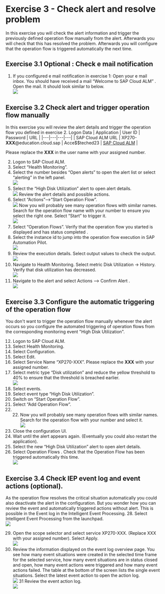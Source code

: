 # Exercise 3 - Check alert and resolve problem

In this exercise you will check the alert information and trigger the previously defined operation flow manually from the alert. Afterwards you will check that this has resolved the problem. Afterwards you will configure that the operation flow is triggered automatically the next time.
## Exercise 3.1 Optional : Check e mail notification 
1.	If you configured e mail notification in exercise 1:
Open your e mail inbox. You should have received a mail “Welcome to SAP Cloud ALM” . Open the mail. It should look similar to below.
<br>![](/exercises/ex3/images/001.png)

## Exercise 3.2 Check alert and trigger operation flow manually
In this exercise you will review the alert details and trigger the operation flow you defined in exercise 2.
Logon Data
| Application | User ID | Password | URL |
|---|---|---|---|
| SAP Cloud ALM URL | XP270-**XXX**@education.cloud.sap | Acce$$teched23 | [SAP Cloud ALM](https://ad263-ptnlz9xc.eu10.alm.cloud.sap/launchpad) |

Please replace the **XXX** in the user name with your assigned number.

2.	Logon to SAP Cloud ALM.
3.	Select “Health Monitoring”.
4.	Select the number besides “Open alerts” to open the alert list or select “alerting” in the left panel.
<br>![](/exercises/ex3/images/002.png)
5.	Select the “High Disk Utilization” alert to open alert details.
<br>![](/exercises/ex3/images/003.png)
Review the alert details and possible actions.
6.	Select “Actions”-->“Start Operation Flow”.
<br>![](/exercises/ex3/images/004.png)
	Now you will probably see many operation flows with similar names. Search for the operation flow name with your number to ensure you select the right one. Select “Start” to trigger it.
<br>![](/exercises/ex3/images/006.png)
7.	Select “Operation Flows”. Verify that the operation flow you started is displayed and has status completed .
8.	Select the instance id to jump into the operation flow execution in SAP Automation Pilot.
<br>![](/exercises/ex3/images/007.png)
9.	Review the execution details. Select output values to check the output.
<br>![](/exercises/ex3/images/008.png)
10.	Navigate to Health Monitoring. Select metric Disk Utilization -> History. Verify that disk utilization has decreased.
<br>![](/exercises/ex3/images/009.png)
11.	Navigate  to the alert and select Actions --> Confirm Alert .
<br>![](/exercises/ex3/images/005.png)
## Exercise 3.3 Configure the automatic triggering of the operation flow
You don't want to trigger the operation flow manually whenever the alert occurs so you configure the automated triggering of operation flows from the corresponding monitoring event "High Disk Utilization".

12.	Logon to SAP Cloud ALM.	
14.	Select Health Monitoring.	
16.	Select Configuration.	
18.	Select Edit.	
20.	Select Service Name “XP270-XXX”. Please replace the **XXX** with your assigned number.
21.	Select metric type “Disk utilization” and reduce the yellow threshold to 40% to ensure that the threshold is breached earlier.
<br>![](/exercises/ex3/images/010.png)
23.	Select events.
24.	Select event type “High Disk Utilization”.
25.	Switch on “Start Operation Flow”.
26.	Select “Add Operation Flow”.
27.	22.	Now you will probably see many operation flows with similar names. Search for the operation flow with your number and select it.
<br>![](/exercises/ex3/images/011.png)
28.	Close the configuration UI.
29.	Wait until the alert appears again. (Eventually you could also restart the application).
30.	Select the new “High Disk Utilization” alert to open alert details.
31.	Select Operation Flows . Check that the Operation Flow has been triggered automatically this time. 
<br>![](/exercises/ex3/images/006.png)
## Exercise 3.4 Check IEP event log and event actions (optional).
As the operation flow resolves the critical situation automatically you could also deactivate the alert in the configuration.
But you wonder how you can review the event and automatically triggered actions without alert. This is possible in the Event log in the Intelligent Event Processing.
28. Select Intelligent Event Processing from the launchpad.
<br>![](/exercises/ex3/images/013.png)

29. Open the scope selector and select service XP270-XXX. (Replace XXX with your assigned number). Select Apply.
<br>![](/exercises/ex3/images/014.png)
30. Review the information displayed on the  event log overview page. You see how many event situations were created in the selected time frame for the selected service, how many event situations are in status closed and open, how many event actions were triggered and how many event actions failed. The table at the bottom of the screen lists the single event situations. Select the latest event action to open the action log.
<br>![](/exercises/ex3/images/015.png)
31 Review the event action log.
<br>![](/exercises/ex3/images/016.png)


